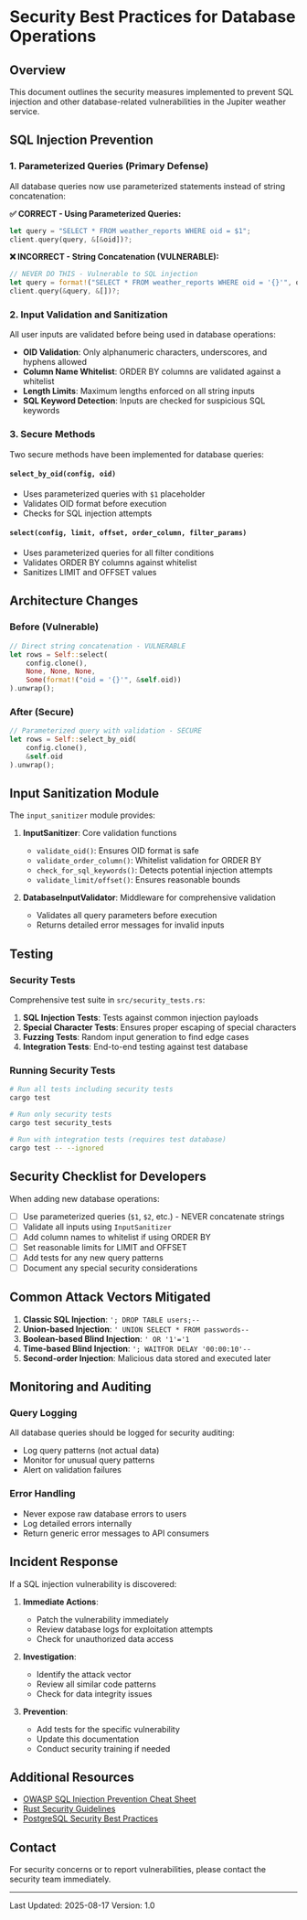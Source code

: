 # Security Best Practices for Database Operations

## Overview
This document outlines the security measures implemented to prevent SQL injection and other database-related vulnerabilities in the Jupiter weather service.

## SQL Injection Prevention

### 1. Parameterized Queries (Primary Defense)
All database queries now use parameterized statements instead of string concatenation:

**✅ CORRECT - Using Parameterized Queries:**
```rust
let query = "SELECT * FROM weather_reports WHERE oid = $1";
client.query(query, &[&oid])?;
```

**❌ INCORRECT - String Concatenation (VULNERABLE):**
```rust
// NEVER DO THIS - Vulnerable to SQL injection
let query = format!("SELECT * FROM weather_reports WHERE oid = '{}'", oid);
client.query(&query, &[])?;
```

### 2. Input Validation and Sanitization
All user inputs are validated before being used in database operations:

- **OID Validation**: Only alphanumeric characters, underscores, and hyphens allowed
- **Column Name Whitelist**: ORDER BY columns are validated against a whitelist
- **Length Limits**: Maximum lengths enforced on all string inputs
- **SQL Keyword Detection**: Inputs are checked for suspicious SQL keywords

### 3. Secure Methods
Two secure methods have been implemented for database queries:

#### `select_by_oid(config, oid)`
- Uses parameterized queries with `$1` placeholder
- Validates OID format before execution
- Checks for SQL injection attempts

#### `select(config, limit, offset, order_column, filter_params)`
- Uses parameterized queries for all filter conditions
- Validates ORDER BY columns against whitelist
- Sanitizes LIMIT and OFFSET values

## Architecture Changes

### Before (Vulnerable)
```rust
// Direct string concatenation - VULNERABLE
let rows = Self::select(
    config.clone(),
    None, None, None,
    Some(format!("oid = '{}'", &self.oid))
).unwrap();
```

### After (Secure)
```rust
// Parameterized query with validation - SECURE
let rows = Self::select_by_oid(
    config.clone(),
    &self.oid
).unwrap();
```

## Input Sanitization Module
The `input_sanitizer` module provides:

1. **InputSanitizer**: Core validation functions
   - `validate_oid()`: Ensures OID format is safe
   - `validate_order_column()`: Whitelist validation for ORDER BY
   - `check_for_sql_keywords()`: Detects potential injection attempts
   - `validate_limit/offset()`: Ensures reasonable bounds

2. **DatabaseInputValidator**: Middleware for comprehensive validation
   - Validates all query parameters before execution
   - Returns detailed error messages for invalid inputs

## Testing

### Security Tests
Comprehensive test suite in `src/security_tests.rs`:

1. **SQL Injection Tests**: Tests against common injection payloads
2. **Special Character Tests**: Ensures proper escaping of special characters
3. **Fuzzing Tests**: Random input generation to find edge cases
4. **Integration Tests**: End-to-end testing against test database

### Running Security Tests
```bash
# Run all tests including security tests
cargo test

# Run only security tests
cargo test security_tests

# Run with integration tests (requires test database)
cargo test -- --ignored
```

## Security Checklist for Developers

When adding new database operations:

- [ ] Use parameterized queries (`$1`, `$2`, etc.) - NEVER concatenate strings
- [ ] Validate all inputs using `InputSanitizer`
- [ ] Add column names to whitelist if using ORDER BY
- [ ] Set reasonable limits for LIMIT and OFFSET
- [ ] Add tests for any new query patterns
- [ ] Document any special security considerations

## Common Attack Vectors Mitigated

1. **Classic SQL Injection**: `'; DROP TABLE users;--`
2. **Union-based Injection**: `' UNION SELECT * FROM passwords--`
3. **Boolean-based Blind Injection**: `' OR '1'='1`
4. **Time-based Blind Injection**: `'; WAITFOR DELAY '00:00:10'--`
5. **Second-order Injection**: Malicious data stored and executed later

## Monitoring and Auditing

### Query Logging
All database queries should be logged for security auditing:
- Log query patterns (not actual data)
- Monitor for unusual query patterns
- Alert on validation failures

### Error Handling
- Never expose raw database errors to users
- Log detailed errors internally
- Return generic error messages to API consumers

## Incident Response

If a SQL injection vulnerability is discovered:

1. **Immediate Actions**:
   - Patch the vulnerability immediately
   - Review database logs for exploitation attempts
   - Check for unauthorized data access

2. **Investigation**:
   - Identify the attack vector
   - Review all similar code patterns
   - Check for data integrity issues

3. **Prevention**:
   - Add tests for the specific vulnerability
   - Update this documentation
   - Conduct security training if needed

## Additional Resources

- [OWASP SQL Injection Prevention Cheat Sheet](https://cheatsheetseries.owasp.org/cheatsheets/SQL_Injection_Prevention_Cheat_Sheet.html)
- [Rust Security Guidelines](https://anssi-fr.github.io/rust-guide/)
- [PostgreSQL Security Best Practices](https://www.postgresql.org/docs/current/sql-createuser.html)

## Contact

For security concerns or to report vulnerabilities, please contact the security team immediately.

---

Last Updated: 2025-08-17
Version: 1.0